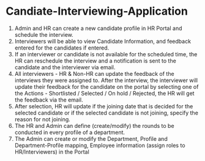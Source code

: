 # Candiate-Interviewing-Application
1. Admin and HR can create a new candidate profile in HR Portal and schedule the interview.
2. Interviewers will be able to view Candidate Information, and feedback entered for the
candidates if entered.
3. If an interviewer or candidate is not available for the scheduled time, the HR can reschedule
the interview and a notification is sent to the candidate and the interviewer via email.
4. All interviewers - HR & Non-HR can update the feedback of the interviews they were
assigned to. After the interview, the interviewer will update their feedback for the candidate on
the portal by selecting one of the Actions - Shortlisted / Selected / On hold / Rejected, the HR
will get the feedback via the email.
5. After selection, HR will update if the joining date that is decided for the selected candidate or
if the selected candidate is not joining, specify the reason for not joining.
6. The HR and Admin can define (create/modify) the rounds to be conducted in every profile of a
department.
7. The Admin can create or modify the Department, Profile and Department-Profile mapping,
Employee information (assign roles to HR/Interviewers) in the Portal
